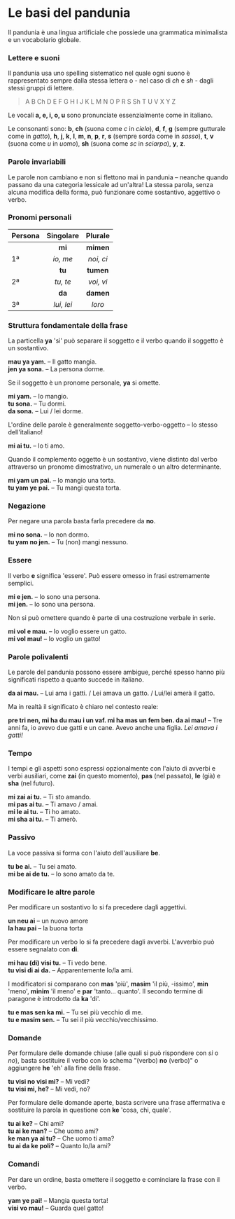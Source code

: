 # Le basi del pandunia

Il pandunia è una lingua artificiale che possiede una grammatica minimalista e un vocabolario globale.

### Lettere e suoni

Il pandunia usa uno spelling sistematico nel quale
ogni suono è rappresentato sempre dalla stessa lettera o - nel caso di _ch_ e _sh_ - dagli stessi gruppi di lettere.

> A B Ch D E F G H I J K L M N O P R S Sh T U V X Y Z

Le vocali **a, e, i, o, u** sono pronunciate essenzialmente come in italiano.

Le consonanti sono:
**b**,
**ch** (suona come _c_ in _cielo_),
**d**,
**f**,
**g** (sempre gutturale come in _gatto_),
**h**,
**j**,
**k**,
**l**,
**m**,
**n**,
**p**,
**r**,
**s** (sempre sorda come in _sasso_),
**t**,
**v** (suona come _u_ in _uomo_),
**sh** (suona come _sc_ in _sciarpa_),
**y**,
**z**.

### Parole invariabili

Le parole non cambiano e non si flettono mai in pandunia
– neanche quando passano da una categoria lessicale ad un'altra!
La stessa parola, senza alcuna modifica della forma, può funzionare come sostantivo, aggettivo o verbo.

### Pronomi personali

| Persona  | Singolare         | Plurale      |
|:---------|:-----------------:|:------------:|
|          | **mi**            | **mimen**    |
| 1ª       | _io, me_          | _noi, ci_    |
|          | **tu**            | **tumen**    |
| 2ª       | _tu, te_          | _voi, vi_    |
|          | **da**            | **damen**    |
| 3ª       | _lui, lei_        | _loro_       |

### Struttura fondamentale della frase

La particella **ya** 'sì' può separare il soggetto e il verbo quando il soggetto è un sostantivo.

**mau ya yam.**
– Il gatto mangia.  
**jen ya sona.**
– La persona dorme.

Se il soggetto è un pronome personale, **ya** si omette.

**mi yam.**
– Io mangio.  
**tu sona.**
– Tu dormi.  
**da sona.**
– Lui / lei dorme.

L'ordine delle parole è generalmente soggetto-verbo-oggetto
– lo stesso dell'italiano!

**mi ai tu.**
– Io ti amo.

Quando il complemento oggetto è un sostantivo, viene distinto dal verbo attraverso un pronome dimostrativo, un numerale o un altro determinante.

**mi yam un pai.**
– Io mangio una torta.  
**tu yam ye pai.**
– Tu mangi questa torta.

### Negazione

Per negare una parola basta farla precedere da **no**.

**mi no sona.**
– Io non dormo.  
**tu yam no jen.**
– Tu (non) mangi nessuno.

### Essere

Il verbo
**e**
significa 'essere'.
Può essere omesso in frasi estremamente semplici.

**mi e jen.**
– Io sono una persona.  
**mi jen.**
– Io sono una persona.

Non si può omettere quando è parte di una costruzione verbale in serie.

**mi vol e mau.**
– Io voglio essere un gatto.  
**mi vol mau!**
– Io voglio un gatto!

### Parole polivalenti

Le parole del pandunia possono essere ambigue, perché spesso hanno più significati rispetto a quanto succede in italiano.

**da ai mau.**
– Lui ama i gatti. / Lei amava un gatto. / Lui/lei amerà il gatto.

Ma in realtà il significato è chiaro nel contesto reale:

**pre tri nen, mi ha du mau i un vaf. mi ha mas un fem ben. da ai mau!**
– Tre anni fa, io avevo due gatti e un cane. Avevo anche una figlia. _Lei amava i gatti!_

### Tempo

I tempi e gli aspetti sono espressi opzionalmente con l'aiuto di avverbi e verbi ausiliari, come
**zai**
(in questo momento),
**pas**
(nel passato),
**le**
(già) e
**sha**
(nel futuro).

**mi zai ai tu.**
– Ti sto amando.  
**mi pas ai tu.**
– Ti amavo / amai.  
**mi le ai tu.**
– Ti ho amato.  
**mi sha ai tu.**
– Ti amerò.

### Passivo

La voce passiva si forma con l'aiuto dell'ausiliare
**be**.

**tu be ai.**
– Tu sei amato.  
**mi be ai de tu.**
– Io sono amato da te.

### Modificare le altre parole

Per modificare un sostantivo lo si fa precedere dagli aggettivi.

**un neu ai**
– un nuovo amore  
**la hau pai**
– la buona torta

Per modificare un verbo lo si fa precedere dagli avverbi.
L'avverbio può essere segnalato con
**di**.

**mi hau (di) visi tu.**
– Ti vedo bene.  
**tu visi di ai da.**
– Apparentemente lo/la ami.

I modificatori si comparano con
**mas** 'più', **masim** 'il più, -issimo',
**min** 'meno', **minim** 'il meno' e **par** 'tanto... quanto'.
Il secondo termine di paragone è introdotto da **ka** 'di'.

**tu e mas sen ka mi.**
– Tu sei più vecchio di me.  
**tu e masim sen.**
– Tu sei il più vecchio/vecchissimo.

### Domande

Per formulare delle domande chiuse (alle quali si può rispondere con _sì_ o _no_), basta sostituire il verbo con lo schema "(verbo) **no** (verbo)" o aggiungere **he** 'eh' alla fine della frase.

**tu visi no visi mi?**
– Mi vedi?  
**tu visi mi, he?**
– Mi vedi, no?

Per formulare delle domande aperte, basta scrivere una frase affermativa e sostituire la parola in questione con
**ke**
'cosa, chi, quale'.

**tu ai ke?**
– Chi ami?  
**tu ai ke man?**
– Che uomo ami?  
**ke man ya ai tu?**
– Che uomo ti ama?  
**tu ai da ke poli?**
– Quanto lo/la ami?

### Comandi

Per dare un ordine, basta omettere il soggetto e cominciare la frase con il verbo.

**yam ye pai!**
– Mangia questa torta!  
**visi vo mau!**
– Guarda quel gatto!

